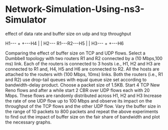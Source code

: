 # Network-Simulation-Using-ns3-Simulator

effect of data rate and buffer size on udp and tcp throughput

   H1--- +     +---H4
         |     |
   H2--- R1---R2---H5
         |     |
   H3--- +     +---H6
   
   
Comparing the effect of buffer size on TCP and UDP flows. Select a Dumbbell topology with two routers R1 and R2 connected by a (10 Mbps,100 ms) link. Each of the routers is connected to 3 hosts i.e., H1, H2 and H3 are connected to R1 and, H4, H5 and H6 are connected to R2. All the hosts are attached to the routers with (100 Mbps, 10ms) links. Both the routers (i.e., R1 and R2) use drop-tail queues with equal queue size set according to bandwidth-delay product. Choose a packet size of 1.5KB. Start 4 TCP New Reno flows and after a while start 2 CBR over UDP flows each with 20 Mbps. These flows are randomly distributed across H1, H2 and H3 Increase the rate of one UDP flow up to 100 Mbps and observe its impact on the throughput of the TCP flows and the other UDP flow. Vary the buffer size in the range of 10 packets to 800 packets and repeat the above experiments to find out the impact of buffer size on the fair share of bandwidth and plot the necessary graphs.
